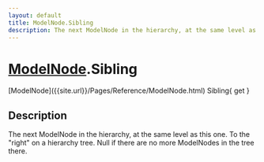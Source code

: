 ```yaml
---
layout: default
title: ModelNode.Sibling
description: The next ModelNode in the hierarchy, at the same level as this one. To the "right" on a hierarchy tree. Null if there are no more ModelNodes in the tree there.
---
```

# [ModelNode]({{site.url}}/Pages/Reference/ModelNode.html).Sibling

<div class='signature' markdown='1'>
[ModelNode]({{site.url}}/Pages/Reference/ModelNode.html) Sibling{ get }
</div>

## Description
The next ModelNode in the hierarchy, at the same level as
this one. To the "right" on a hierarchy tree. Null if there are no
more ModelNodes in the tree there.

